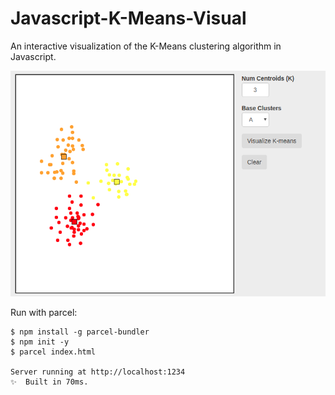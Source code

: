 # Javascript-K-Means-Visual
An interactive visualization of the K-Means clustering algorithm in Javascript.

<img src="./km.png">

Run with parcel:
    
    $ npm install -g parcel-bundler
    $ npm init -y
    $ parcel index.html
    
    Server running at http://localhost:1234 
    ✨  Built in 70ms.
